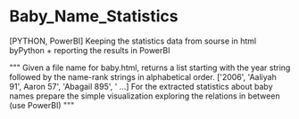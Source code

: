 # Baby_Name_Statistics
[PYTHON, PowerBI]
Keeping the statistics data from sourse in html byPython + reporting the results in PowerBI

"""
  Given a file name for baby.html, returns a list starting with the year string
  followed by the name-rank strings in alphabetical order.
  ['2006', 'Aaliyah 91', Aaron 57', 'Abagail 895', ' ...]
For the extracted statistics about baby names prepare the simple visualization exploring the relations in between (use PowerBI)
"""
